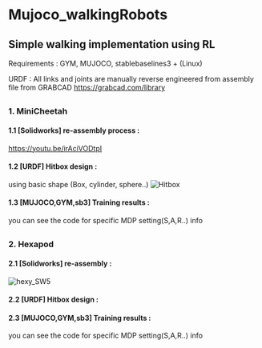 # Mujoco_walkingRobots

## Simple walking implementation using RL

Requirements : GYM, MUJOCO, stablebaselines3 + (Linux)

URDF : All links and joints are manually reverse engineered from assembly file from GRABCAD
https://grabcad.com/library

## 
### 1. MiniCheetah

#### 1.1 [Solidworks] re-assembly process :
https://youtu.be/irAciVODtpI


#### 1.2 [URDF] Hitbox design :
 using basic shape (Box, cylinder, sphere..)
![Hitbox](https://user-images.githubusercontent.com/74540268/169758719-4ecca46f-24fb-4cca-b3a1-0682afbeb4c0.PNG)


#### 1.3 [MUJOCO,GYM,sb3] Training results :
you can see the code for specific MDP setting(S,A,R..) info

 
## 


### 2. Hexapod

#### 2.1 [Solidworks] re-assembly : 
![hexy_SW5](https://user-images.githubusercontent.com/74540268/169771628-68467884-ec69-4360-9d6f-18734fe37e66.PNG)



#### 2.2 [URDF] Hitbox design : 



#### 2.3 [MUJOCO,GYM,sb3] Training results : 
you can see the code for specific MDP setting(S,A,R..) info
